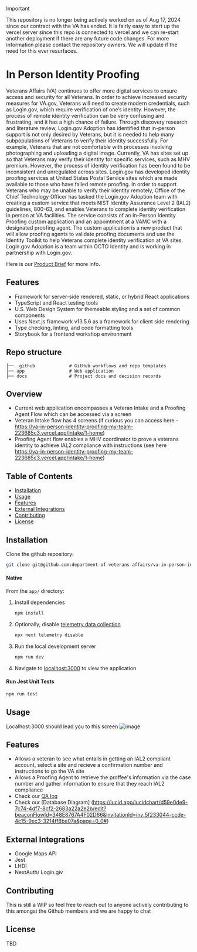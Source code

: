 > [!IMPORTANT]  
> This repository is no longer being actively worked on as of Aug 17, 2024 since our contract with the VA has ended. It is fairly easy to start up the vercel server since this repo is connected to vercel and we can re-start another deployment if there are any future code changes. For more information please contact the repository owners. We will update if the need for this ever resurfaces. 

# In Person Identity Proofing
Veterans Affairs (VA) continues to offer more digital services to ensure access and security for all Veterans. In order to achieve increased security measures for VA.gov, Veterans will need to  create modern credentials, such as Login.gov, which require verification of one’s identity. However, the process of remote identity verification can be very confusing and frustrating, and it has a high chance of failure. Through discovery research and literature review, Login.gov Adoption has identified that in-person support is not only desired by Veterans, but it is needed to help many subpopulations of Veterans to verify their identity successfully. For example, Veterans that are not comfortable with processes involving photographing and uploading a digital image. Currently, VA has sites set up so that Veterans may verify their identity for specific services, such as MHV premium. However, the process of identity verification has been found to be inconsistent and unregulated across sites. Login.gov has developed identity proofing services at United States Postal Service sites which are made available to those who have failed remote proofing.
In order to support Veterans who may be unable to verify their identity remotely, Office of the Chief Technology Officer has tasked the Login.gov Adoption team with creating a custom service that meets NIST Identity Assurance Level 2 (IAL2) guidelines, 800-63, and enables Veterans to complete identity verification in person at VA facilities. The service consists of an In-Person Identity Proofing custom application and an appointment at a VAMC with a designated proofing agent. The custom application is a new product that will allow proofing agents to validate proofing documents and use the Identity Toolkit to help Veterans complete identity verification at VA sites. Login.gov Adoption is a team within OCTO Identity and is working in partnership with Login.gov. 

Here is our [Product Brief](https://docs.google.com/document/d/1cQsrpAyydrElCxMk54TbRYmYuyyeJWx98KRWDUbshow/edit#heading=h.e0941y4fa3eg) for more info.

## Features

- Framework for server-side rendered, static, or hybrid React applications
- TypeScript and React testing tools
- U.S. Web Design System for themeable styling and a set of common components
- Uses Next.js framework v13.5.6 as a framework for client side rendering
- Type checking, linting, and code formatting tools
- Storybook for a frontend workshop environment

## Repo structure

```text
├── .github             # GitHub workflows and repo templates
├── app                 # Web application
├── docs                # Project docs and decision records
```

## Overview

- Current web application encompasses a Veteran Intake and a Proofing Agent Flow which can be accessed via a screen
- Veteran Intake flow has 4 screens (if curious you can access here - https://va-in-person-identity-proofing-my-team-223685c3.vercel.app/intake/1-home)
- Proofing Agent flow enables a MHV coordinator to prove a veterans identity to achieve IAL2 compliance with instructions (see here https://va-in-person-identity-proofing-my-team-223685c3.vercel.app/intake/1-home) 


## Table of Contents

- [Installation](#installation)
- [Usage](#usage)
- [Features](#features)
- [External Integrations](#external-integrations)
- [Contributing](#contributing)
- [License](#license)

## Installation
Clone the github repository:
   ```bash
   git clone git@github.com:department-of-veterans-affairs/va-in-person-identity-proofing.git
   ```
#### Native

From the `app/` directory:

1. Install dependencies
   ```bash
   npm install
   ```
2. Optionally, disable [telemetry data collection](https://nextjs.org/telemetry)
   ```bash
   npx next telemetry disable
   ```
3. Run the local development server
   ```bash
   npm run dev
   ```
4. Navigate to [localhost:3000](http://localhost:3000) to view the application

#### Run Jest Unit Tests
   ```bash
   npm run test 
   ```
## Usage

Localhost:3000 should lead you to this screen 
![image](https://github.com/department-of-veterans-affairs/va-in-person-identity-proofing/assets/137448668/6d188983-f471-416a-83ef-c35b44e9c37f)


## Features

- Allows a veteran to see what entails in getting an IAL2 compliant account, select a site and recieve a confirmation number and instructions to go the VA site
- Allows a Proofing Agent to retrieve the proffee's information via the case number and gather information to ensure that they reach IAL2 compliance
- Check our [QA log](https://docs.google.com/spreadsheets/d/18v5DcUe0J5GlFZrXR219dvPCij4x-0_kdUGJ6zdzG4A/edit#gid=1180539079)
- Check our [Database Diagram] (https://lucid.app/lucidchart/d59e0de9-7c74-4df7-8cf2-2683a22a2e2b/edit?beaconFlowId=348E8767A4F02D66&invitationId=inv_5f233044-ccde-4c15-9ec3-3214ff8be07a&page=0_0#)

## External Integrations

- Google Maps API
- Jest
- LHDI
- NextAuth/ Login.giv

## Contributing

This is still a WIP so feel free to reach out to anyone actively contributing to this amongst the Github members and we are happy to chat

## License

TBD
